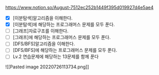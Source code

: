 https://www.notion.so/August-7512ec252b1449f395d019927d4e5ae4

-   [x] [이분탐색]알고리즘을 이해한다.
-   [x] [이분탐색]에 해당하는 프로그래머스 문제를 모두 푼다.
-   [ ] [그래프]자료구조를 이해한다.
-   [ ] [그래프]에 해당하는 프로그래머스 문제를 모두 푼다.
-   [ ] [DFS/BFS]알고리즘을 이해한다.
-   [ ] [DFS/BFS]에 해당하는 프로그래머스 문제를 모두 푼다.
-   [ ] Lv.2 연습문제에 해당하는 13문제를 함께 푼다

![[Pasted image 20220726113734.png]]